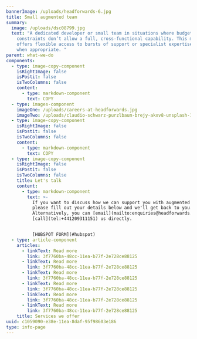 ```yaml
---
bannerImage: /uploads/headforwards-6.jpg
title: Small augmented team
summary:
  image: /uploads/dsc08799.jpg
  text: "A dedicated developer or small team in situations where budget or other
    constraints don’t allow a full, cross-functional capability. This model
    offers flexible access to bursts of support or specialist expertise, as and
    when appropriate. "
parent: what-we-do
components:
  - type: image-copy-component
    isRightImage: false
    isPostit: false
    isTwoColumns: false
    content:
      - type: markdown-component
        text: COPY
  - type: images-component
    imageOne: /uploads/careers-at-headforwards.jpg
    imageTwo: /uploads/claudio-schwarz-purzlbaum-brejy-akxv8-unsplash-1-.jpg
  - type: image-copy-component
    isRightImage: false
    isPostit: false
    isTwoColumns: false
    content:
      - type: markdown-component
        text: COPY
  - type: image-copy-component
    isRightImage: false
    isPostit: false
    isTwoColumns: false
    title: Let's talk
    content:
      - type: markdown-component
        text: >-
          If you want to discuss how we can support you with augmented teams,
          please fill out your details below and we'll get back to you.
          Alternatively, you can [email](mailto:enquiries@headforwards.com) or
          [call](tel:+441209311151) us directly.


          [HUBSPOT FORM](#hubspot)
  - type: article-component
    articles:
      - linkText: Read more
        link: 3f7760ba-48cc-11ea-b77f-2e728ce88125
      - linkText: Read more
        link: 3f7760ba-48cc-11ea-b77f-2e728ce88125
      - linkText: Read more
        link: 3f7760ba-48cc-11ea-b77f-2e728ce88125
      - linkText: Read more
        link: 3f7760ba-48cc-11ea-b77f-2e728ce88125
      - linkText: Read more
        link: 3f7760ba-48cc-11ea-b77f-2e728ce88125
      - linkText: Read more
        link: 3f7760ba-48cc-11ea-b77f-2e728ce88125
    title: Services we offer
uuid: c1059090-e38e-11ea-8daf-95f98603e186
type: info-page
---
```

